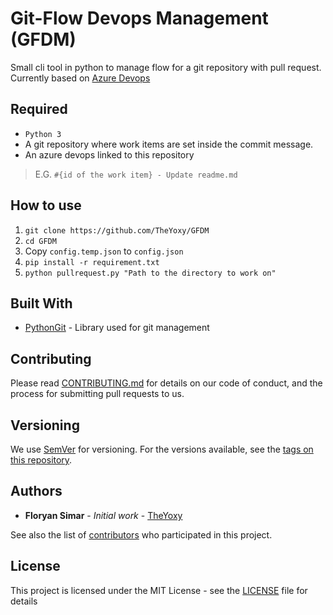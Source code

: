 # Git-Flow Devops Management (GFDM)

Small cli tool in python to manage flow for a git repository with pull request.
Currently based on [Azure Devops](https://azure.microsoft.com/en-us/services/devops/?nav=min)

## Required

* `Python 3`
* A git repository where work items are set inside the commit message.
* An azure devops linked to this repository
> E.G. `#{id of the work item} - Update readme.md`

## How to use

1. `git clone https://github.com/TheYoxy/GFDM`
2. `cd GFDM`
3. Copy `config.temp.json` to `config.json`
4. `pip install -r requirement.txt`
5. `python pullrequest.py "Path to the directory to work on"`

## Built With

* [PythonGit](https://github.com/gitpython-developers/GitPython) - Library used for git management

## Contributing

Please read [CONTRIBUTING.md]() for details on our code of conduct, and the process for submitting pull requests to us.

## Versioning

We use [SemVer](http://semver.org/) for versioning. For the versions available, see the [tags on this repository](). 

## Authors

* **Floryan Simar** - *Initial work* - [TheYoxy](https://github.com/theyoxy)

See also the list of [contributors](https://github.com/TheYoxy/GFDM/contributors) who participated in this project.

## License

This project is licensed under the MIT License - see the [LICENSE](LICENSE) file for details
